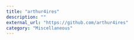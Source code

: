 ```yaml
---
title: "arthur4ires"
description: ""
external_url: "https://github.com/arthur4ires"
category: "Miscellaneous"
---
```

